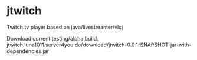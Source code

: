 # jtwitch
Twitch.tv player based on java/livestreamer/vlcj

Download current testing/alpha build.
jtwitch.luna1011.server4you.de/download/jtwitch-0.0.1-SNAPSHOT-jar-with-dependencies.jar
